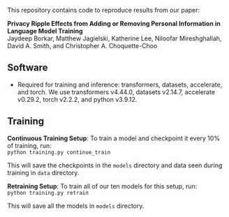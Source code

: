 This repository contains code to reproduce results from our paper: 

**Privacy Ripple Effects from Adding or Removing Personal Information in Language Model Training**  
Jaydeep Borkar, Matthew Jagielski, Katherine Lee, Niloofar Mireshghallah, David A. Smith, and Christopher A. Choquette-Choo

## Software
- Required for training and inference: transformers, datasets, accelerate, and torch. We use transformers v4.44.0, datasets v2.14.7, accelerate v0.29.2, torch v2.2.2, and python v3.9.12.

## Training
**Continuous Training Setup**: To train a model and checkpoint it every 10% of training, run:  
  ```python training.py continue_train``` 

  This will save the checkpoints in the ```models``` directory and data seen during training in ```data``` directory. 

 **Retraining Setup**: To train all of our ten models for this setup, run:  
 ```python training.py retrain``` 

 This will save all the models in ```models``` directory. 
